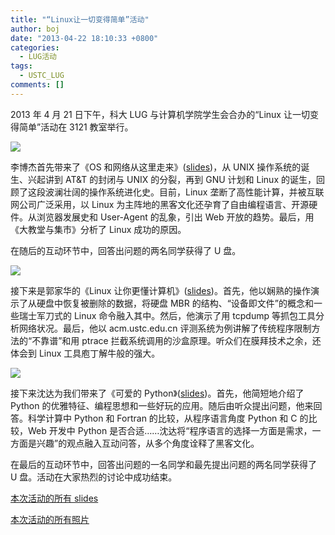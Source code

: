 ```yaml
---
title: "“Linux让一切变得简单”活动"
author: boj
date: "2013-04-22 18:10:33 +0800"
categories:
  - LUG活动
tags:
  - USTC_LUG
comments: []
---
```


2013 年 4 月 21 日下午，科大 LUG 与计算机学院学生会合办的“Linux 让一切变得简单”活动在 3121 教室举行。

![](https://ftp.lug.ustc.edu.cn/wp-content/uploads/2013/04/1.jpg)

李博杰首先带来了《OS 和网络从这里走来》([slides](http://ftp.lug.ustc.edu.cn/活动/2013.04.21_%e8%ae%a1%e9%99%a2%e8%ae%b2%e5%ba%a7/slides/OS%e5%92%8c%e7%bd%91%e7%bb%9c%e4%bb%8e%e8%bf%99%e9%87%8c%e8%b5%b0%e6%9d%a5.pdf))，从 UNIX 操作系统的诞生、兴起讲到 AT&T 的封闭与 UNIX 的分裂，再到 GNU 计划和 Linux 的诞生，回顾了这段波澜壮阔的操作系统进化史。目前，Linux 垄断了高性能计算，并被互联网公司广泛采用，以 Linux 为主阵地的黑客文化还孕育了自由编程语言、开源硬件。从浏览器发展史和 User-Agent 的乱象，引出 Web 开放的趋势。最后，用《大教堂与集市》分析了 Linux 成功的原因。

在随后的互动环节中，回答出问题的两名同学获得了 U 盘。

![](https://ftp.lug.ustc.edu.cn/wp-content/uploads/2013/04/2.jpg)

接下来是郭家华的《Linux 让你更懂计算机》([slides](http://ftp.lug.ustc.edu.cn/活动/2013.04.21_%e8%ae%a1%e9%99%a2%e8%ae%b2%e5%ba%a7/slides/Linux%e8%ae%a9%e4%bd%a0%e6%9b%b4%e6%87%82%e8%ae%a1%e7%ae%97%e6%9c%ba.pdf))。首先，他以娴熟的操作演示了从硬盘中恢复被删除的数据，将硬盘 MBR 的结构、“设备即文件”的概念和一些瑞士军刀式的 Linux 命令融入其中。然后，他演示了用 tcpdump 等抓包工具分析网络状况。最后，他以 acm.ustc.edu.cn 评测系统为例讲解了传统程序限制方法的“不靠谱”和用 ptrace 拦截系统调用的沙盒原理。听众们在膜拜技术之余，还体会到 Linux 工具庖丁解牛般的强大。

![](https://ftp.lug.ustc.edu.cn/wp-content/uploads/2013/04/3.jpg)

接下来沈达为我们带来了《可爱的 Python》([slides](http://ftp.lug.ustc.edu.cn/活动/2013.04.21_%e8%ae%a1%e9%99%a2%e8%ae%b2%e5%ba%a7/slides/cutepython.pdf))。首先，他简短地介绍了 Python 的优雅特征、编程思想和一些好玩的应用。随后由听众提出问题，他来回答。科学计算中 Python 和 Fortran 的比较，从程序语言角度 Python 和 C 的比较，Web 开发中 Python 是否合适……沈达将“程序语言的选择一方面是需求，一方面是兴趣”的观点融入互动问答，从多个角度诠释了黑客文化。

在最后的互动环节中，回答出问题的一名同学和最先提出问题的两名同学获得了 U 盘。活动在大家热烈的讨论中成功结束。

[本次活动的所有 slides](http://ftp.lug.ustc.edu.cn/活动/2013.04.21_%E8%AE%A1%E9%99%A2%E8%AE%B2%E5%BA%A7/slides/)

[本次活动的所有照片](http://ftp.lug.ustc.edu.cn/活动/2013.04.21_%E8%AE%A1%E9%99%A2%E8%AE%B2%E5%BA%A7/photo/)
